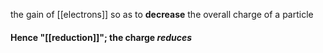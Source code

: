 the gain of [[electrons]] so as to **decrease** the overall charge of a particle
#### Hence "[[reduction]]"; the charge *reduces*